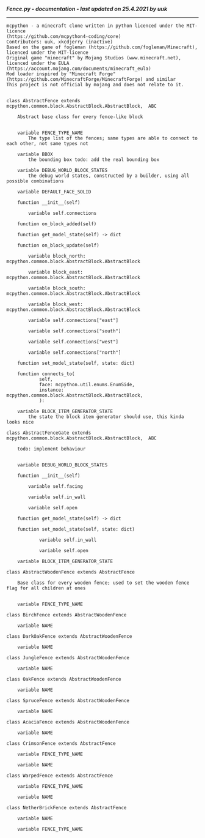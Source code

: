 ***Fence.py - documentation - last updated on 25.4.2021 by uuk***
___

    mcpython - a minecraft clone written in python licenced under the MIT-licence 
    (https://github.com/mcpython4-coding/core)
    Contributors: uuk, xkcdjerry (inactive)
    Based on the game of fogleman (https://github.com/fogleman/Minecraft), licenced under the MIT-licence
    Original game "minecraft" by Mojang Studios (www.minecraft.net), licenced under the EULA
    (https://account.mojang.com/documents/minecraft_eula)
    Mod loader inspired by "Minecraft Forge" (https://github.com/MinecraftForge/MinecraftForge) and similar
    This project is not official by mojang and does not relate to it.


    class AbstractFence extends mcpython.common.block.AbstractBlock.AbstractBlock,  ABC
        
        Abstract base class for every fence-like block


        variable FENCE_TYPE_NAME
            The type list of the fences; same types are able to connect to each other, not same types not

        variable BBOX
            the bounding box todo: add the real bounding box

        variable DEBUG_WORLD_BLOCK_STATES
            the debug world states, constructed by a builder, using all possible combinations

        variable DEFAULT_FACE_SOLID

        function __init__(self)

            variable self.connections

        function on_block_added(self)

        function get_model_state(self) -> dict

        function on_block_update(self)

            variable block_north: mcpython.common.block.AbstractBlock.AbstractBlock

            variable block_east: mcpython.common.block.AbstractBlock.AbstractBlock

            variable block_south: mcpython.common.block.AbstractBlock.AbstractBlock

            variable block_west: mcpython.common.block.AbstractBlock.AbstractBlock

            variable self.connections["east"]

            variable self.connections["south"]

            variable self.connections["west"]

            variable self.connections["north"]

        function set_model_state(self, state: dict)

        function connects_to(
                self,
                face: mcpython.util.enums.EnumSide,
                instance: mcpython.common.block.AbstractBlock.AbstractBlock,
                ):

        variable BLOCK_ITEM_GENERATOR_STATE
            the state the block item generator should use, this kinda looks nice

    class AbstractFenceGate extends mcpython.common.block.AbstractBlock.AbstractBlock,  ABC
        
        todo: implement behaviour


        variable DEBUG_WORLD_BLOCK_STATES

        function __init__(self)

            variable self.facing

            variable self.in_wall

            variable self.open

        function get_model_state(self) -> dict

        function set_model_state(self, state: dict)

                variable self.in_wall

                variable self.open

        variable BLOCK_ITEM_GENERATOR_STATE

    class AbstractWoodenFence extends AbstractFence
        
        Base class for every wooden fence; used to set the wooden fence flag for all children at ones


        variable FENCE_TYPE_NAME

    class BirchFence extends AbstractWoodenFence

        variable NAME

    class DarkOakFence extends AbstractWoodenFence

        variable NAME

    class JungleFence extends AbstractWoodenFence

        variable NAME

    class OakFence extends AbstractWoodenFence

        variable NAME

    class SpruceFence extends AbstractWoodenFence

        variable NAME

    class AcaciaFence extends AbstractWoodenFence

        variable NAME

    class CrimsonFence extends AbstractFence

        variable FENCE_TYPE_NAME

        variable NAME

    class WarpedFence extends AbstractFence

        variable FENCE_TYPE_NAME

        variable NAME

    class NetherBrickFence extends AbstractFence

        variable NAME

        variable FENCE_TYPE_NAME